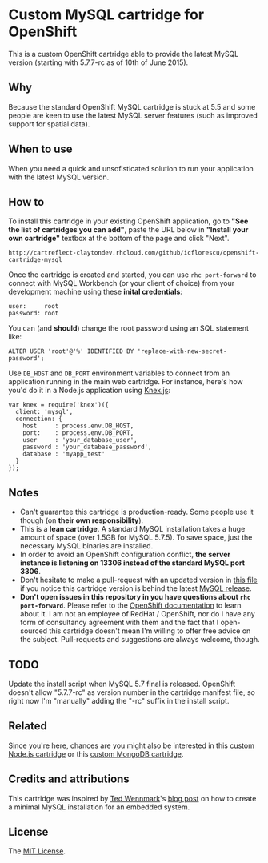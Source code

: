 # Custom MySQL cartridge for OpenShift

This is a custom OpenShift cartridge able to provide the latest MySQL version (starting with 5.7.7-rc as of 10th of June 2015).

## Why

Because the standard OpenShift MySQL cartridge is stuck at 5.5 and some people are keen to use the latest MySQL server features (such as improved support for spatial data).

## When to use

When you need a quick and unsofisticated solution to run your application with the latest MySQL version.

## How to

To install this cartridge in your existing OpenShift application, go to **"See the list of cartridges you can add"**, paste the URL below in **"Install your own cartridge"** textbox at the bottom of the page and click "Next".

    http://cartreflect-claytondev.rhcloud.com/github/icflorescu/openshift-cartridge-mysql

Once the cartridge is created and started, you can use `rhc port-forward` to connect with MySQL Workbench (or your client of choice) from your development machine using these **inital credentials**:

    user:     root
    password: root

You can (and **should**) change the root password using an SQL statement like:

    ALTER USER 'root'@'%' IDENTIFIED BY 'replace-with-new-secret-password';


Use `DB_HOST` and `DB_PORT` environment variables to connect from an application running in the main web cartridge. For instance, here's how you'd do it in a Node.js application using [Knex.js](http://knexjs.org/):

    var knex = require('knex')({
      client: 'mysql',
      connection: {
        host     : process.env.DB_HOST,
        port:    : process.env.DB_PORT,
        user     : 'your_database_user',
        password : 'your_database_password',
        database : 'myapp_test'
      }
    });

## Notes

- Can't guarantee this cartridge is production-ready. Some people use it though (on **their own responsibility**).
- This is a **lean cartridge**. A standard MySQL installation takes a huge amount of space (over 1.5GB for MySQL 5.7.5). To save space, just the necessary MySQL binaries are installed.
- In order to avoid an OpenShift configuration conflict, **the server instance is listening on 13306 instead of the standard MySQL port 3306**.
- Don't hesitate to make a pull-request with an updated version in [this file](https://github.com/icflorescu/openshift-cartridge-mysql/blob/master/metadata/manifest.yml#L4) if you notice this cartridge version is behind the latest [MySQL release](http://dev.mysql.com/downloads/mysql).
- **Don't open issues in this repository in you have questions about `rhc port-forward`**. Please refer to the [OpenShift documentation](https://developers.openshift.com/en/managing-port-forwarding.html) to learn about it. I am not an employee of RedHat / OpenShift, nor do I have any form of consultancy agreement with them and the fact that I open-sourced this cartridge doesn't mean I'm willing to offer free advice on the subject. Pull-requests and suggestions are always welcome, though.

## TODO

Update the install script when MySQL 5.7 final is released. OpenShift doesn't allow "5.7.7-rc" as version number in the cartridge manifest file, so right now I'm "manually" adding the "-rc" suffix in the install script.

## Related

Since you're here, chances are you might also be interested in this [custom Node.js cartridge](https://github.com/icflorescu/openshift-cartridge-nodejs) or this [custom MongoDB cartridge](https://github.com/icflorescu/openshift-cartridge-mongodb).

## Credits and attributions

This cartridge was inspired by [Ted Wennmark](https://se.linkedin.com/in/tedwennmark)'s [blog post](http://mysql-nordic.blogspot.ro/2015/02/creating-minimal-mysql-installation-for.html) on how to create a minimal MySQL installation for an embedded system.

## License

The [MIT License](http://github.com/icflorescu/openshift-cartridge-mysql/LICENSE).
